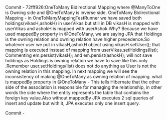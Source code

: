 Commit - 72fff926:OneToMany Bidirectional Mapping where @ManyToOne is Owning side and @OneToMany is inverse side.
	OneToMany Bidirectional Mapping - in OneToManyMappingTestRunner we have saved both holdings(vikasH,ashokH) in userVikas but still in DB vikasH is mapped with userVikas and ashokH is mapped with userAshok.Why?
	Because we have used mappedBy property in @OneToMany, we are saying JPA that Holdings is the owning relation and owning relation have higher precedence.So whatever user we put in vikasH,ashokH object using vikasH.setUser(); that mapping is executed instead of mapping from userVikas.setHoldings(list);
	Commenting em.persist(vikasH); and em.persist(ashokH); will not save holdings as  Holdings is owning relation we have to save like this only .Remember user.setHoldings(list) does not do anything as User is not the owning relation in this mapping.
	In next mapping we will see the inconsistency of making @OneToMany as owning relation of mapping.
	what is mappedBy property in @OneToMany - This tells Hibernate that the other side of the association is responsible for managing the relationship, in other words the side where the entity represents the table that contains the foreign key value.Also without mappedBy JPA executes 2 sql queries of insert and update but with it, JPA executes only one insert query.

Commit - 